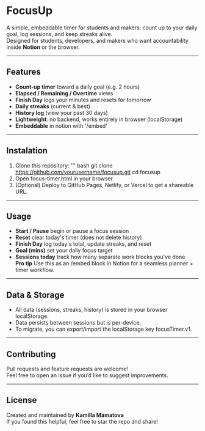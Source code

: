 # FocusUp

A simple, embeddable timer for students and makers: count up to your daily goal, log sessions, and keep streaks alive. <br>
Designed for students, developers, and makers who want accountability inside **Notion** or the browser.

---

## Features
- **Count-up timer** toward a daily goal (e.g. 2 hours)
- **Elapsed / Remaining / Overtime** views
- **Finish Day** logs your minutes and resets for tomorrow
- **Daily streaks** (current & best)
- **History log** (view your past 30 days)
- **Lightweight**: no backend, works entirely in browser (localStorage)
- **Embeddable** in notion with '/embed'

---

## Instalation
1. Clone this repository:
    ''' bash
    git clone https://github.com/yourusername/focusup.git
    cd focusup
2. Open focus-timer.html in your browser.
3. (Optional) Deploy to GitHub Pages, Netlify, or Vercel to get a shareable URL.

---

## Usage
- **Start / Pause** begin or pause a focus session
- **Reset** clear today's timer (does not delete history)
- **Finish Day** log today's total, update streaks, and reset
- **Goal (mins)** set your daily focus target
- **Sessions today** track how many separate work blocks you've done <br>
**Pro tip** Use this as an /embed block in Notion for a seamless planner + timer workflow.

---

## Data & Storage
- All data (sessions, streaks, history) is stored in your browser localStorage.
- Data persists between sessions but is per-device.
- To migrate, you can export/import the localStorage key focusTimer.v1.

---

## Contributing
Pull requests and feature requests are welcome! <br>
Feel free to open an issue if you’d like to suggest improvements.

---

## License
Created and maintained by **Kamilla Mamatova** <br>
If you found this helpful, feel free to star the repo and share!